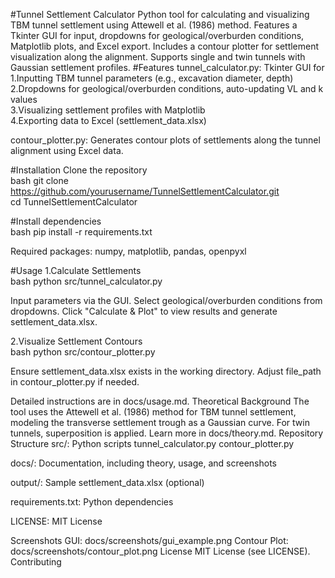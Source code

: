 #Tunnel Settlement Calculator
Python tool for calculating and visualizing TBM tunnel settlement using Attewell et al. (1986) method. Features a Tkinter GUI for input, dropdowns for geological/overburden conditions, Matplotlib plots, and Excel export. Includes a contour plotter for settlement visualization along the alignment. Supports single and twin tunnels with Gaussian settlement profiles.
#Features
tunnel_calculator.py: Tkinter GUI for  
1.Inputting TBM tunnel parameters (e.g., excavation diameter, depth)  
2.Dropdowns for geological/overburden conditions, auto-updating VL and k values  
3.Visualizing settlement profiles with Matplotlib  
4.Exporting data to Excel (settlement_data.xlsx)

contour_plotter.py: Generates contour plots of settlements along the tunnel alignment using Excel data.

#Installation
Clone the repository  
bash
git clone https://github.com/yourusername/TunnelSettlementCalculator.git  
cd TunnelSettlementCalculator  

#Install dependencies  
bash
pip install -r requirements.txt  

Required packages: numpy, matplotlib, pandas, openpyxl

#Usage
1.Calculate Settlements  
bash
python src/tunnel_calculator.py  

Input parameters via the GUI. Select geological/overburden conditions from dropdowns. Click "Calculate & Plot" to view results and generate settlement_data.xlsx.

2.Visualize Settlement Contours  
bash
python src/contour_plotter.py  

Ensure settlement_data.xlsx exists in the working directory. Adjust file_path in contour_plotter.py if needed.

Detailed instructions are in docs/usage.md.
Theoretical Background
The tool uses the Attewell et al. (1986) method for TBM tunnel settlement, modeling the transverse settlement trough as a Gaussian curve. For twin tunnels, superposition is applied. Learn more in docs/theory.md.
Repository Structure
src/: Python scripts
tunnel_calculator.py
contour_plotter.py  

docs/: Documentation, including theory, usage, and screenshots  

output/: Sample settlement_data.xlsx (optional)  

requirements.txt: Python dependencies  

LICENSE: MIT License

Screenshots
GUI: docs/screenshots/gui_example.png
Contour Plot: docs/screenshots/contour_plot.png
License
MIT License (see LICENSE).
Contributing

